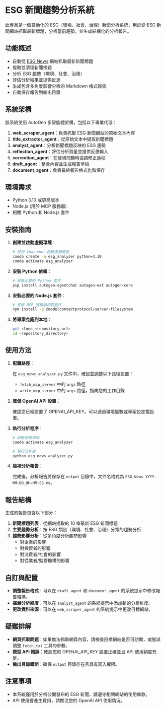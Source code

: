 # ESG 新聞趨勢分析系統

此專案是一個自動化的 ESG（環境、社會、治理）新聞分析系統，用於從 ESG 新聞網站抓取最新標題，分析當前趨勢，並生成結構化的分析報告。

## 功能概述

- 自動從 [ESG News](https://esgnews.com/) 網站抓取最新新聞標題
- 提取並清理新聞標題
- 分析 ESG 趨勢（環境、社會、治理）
- 評估分析結果並提供反思
- 生成包含多角度影響分析的 Markdown 格式報告
- 自動保存報告到輸出目錄

## 系統架構

該系統使用 AutoGen 多智能體架構，包括以下專業代理：

1. **web_scraper_agent**：負責抓取 ESG 新聞網站的原始文本內容
2. **title_extractor_agent**：從原始文本中提取新聞標題
3. **analyst_agent**：分析新聞標題反映的 ESG 趨勢
4. **reflection_agent**：評估分析質量並提供反思輸入
5. **correction_agent**：在發現問題時協調修正過程
6. **draft_agent**：整合內容並生成報告草稿
7. **document_agent**：負責最終報告格式化和保存

## 環境需求

- Python 3.10 或更高版本
- Node.js (用於 MCP 服務器)
- 相關 Python 和 Node.js 套件

## 安裝指南

1. **創建並啟動虛擬環境**：

   ```bash
   # 使用 Anaconda 創建虛擬環境
   conda create -n esg_analyzer python=3.10
   conda activate esg_analyzer
   ```

2. **安裝 Python 依賴**：

   ```bash
   # 安裝必要的 Python 套件
   pip install autogen-agentchat autogen-ext autogen-core
   ```

3. **安裝必要的 Node.js 套件**：

   ```bash
   # 安裝 MCP 服務器相關套件
   npm install -g @modelcontextprotocol/server-filesystem
   ```

4. **將專案克隆到本地**：

   ```bash
   git clone <repository_url>
   cd <repository_directory>
   ```

## 使用方法

1. **配置路徑**：
   
   在 `esg_news_analyzer.py` 文件中，確認並調整以下路徑設置：
   
   - `fetch_mcp_server` 中的 `args` 路徑
   - `write_mcp_server` 中的 `args` 路徑，指向您的工作目錄

2. **確保 OpenAI API 設置**：
   
   確認您已經設置了 OPENAI_API_KEY。可以通過環境變數或專案設定檔設置。

3. **執行分析程序**：

   ```bash
   # 啟動虛擬環境
   conda activate esg_analyzer
   
   # 執行分析器
   python esg_news_analyzer.py
   ```

4. **檢視分析報告**：
   
   完成後，分析報告將保存在 `output` 目錄中，文件名格式為 `ESG_News_YYYY-MM-DD_HH-MM-SS.md`。

## 報告結構

生成的報告包含以下部分：

1. **新聞標題列表**：從網站提取的 10 條最新 ESG 新聞標題
2. **主要趨勢分析**：按 ESG 類別（環境、社會、治理）分類的趨勢分析
3. **趨勢影響分析**：從多角度分析趨勢影響
   - 對企業的影響
   - 對投資者的影響
   - 對消費者/社會的影響
   - 對從業者/監管機構的影響

## 自訂與配置

- **調整報告格式**：可以在 `draft_agent` 和 `document_agent` 的系統提示中修改報告結構。
- **擴展分析維度**：可以在 `analyst_agent` 的系統提示中添加新的分析維度。
- **更改資料來源**：可以在 `web_scraper_agent` 的系統提示中更改目標網站。

## 疑難排解

- **網頁抓取問題**：如果無法抓取網頁內容，請檢查目標網站是否可訪問，或嘗試調整 `fetch_txt` 工具的參數。
- **模型 API 錯誤**：確認您的 OPENAI_API_KEY 設置正確並且 API 使用額度充足。
- **輸出目錄錯誤**：確保 `output` 目錄存在且具有寫入權限。

## 注意事項

- 本系統僅用於分析公開發布的 ESG 新聞，請遵守相關網站的使用條款。
- API 使用會產生費用，請關注您的 OpenAI API 使用情況。 